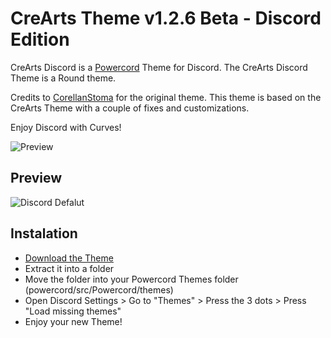 # CreArts Theme v1.2.6 Beta - Discord Edition

CreArts Discord is a [Powercord](https://powercord.dev/) Theme for Discord.
The CreArts Discord Theme is a Round theme.

Credits to [CorellanStoma](https://github.com/CorellanStoma/) for the original theme.
This theme is based on the CreArts Theme with a couple of fixes and customizations.

Enjoy Discord with Curves!

![Preview](https://i.imgur.com/XJ1uDoR.png)

## Preview

![Discord Defalut](https://i.imgur.com/kBavcsU.png)

## Instalation

* [Download the Theme](https://codeload.github.com/landiDev/CreArts/zip/windows)
* Extract it into a folder
* Move the folder into your Powercord Themes folder (powercord/src/Powercord/themes)
* Open Discord Settings > Go to "Themes" > Press the 3 dots > Press "Load missing themes"
* Enjoy your new Theme!
